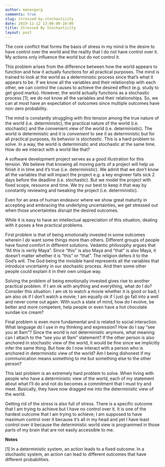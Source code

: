 ```yaml
---
author: manasgarg
comments: true
slug: stressed-by-stochasticity
date: 2019-11-12 13:00:00-10:00
title: Stressed By Stochasticity
layout: post
---
```

The core conflict that forms the basis of stress in my mind is the desire to have control over the world and the reality that I do not have control over it. My actions only influence the world but do not control it.

This problem arises from the difference between how the world appears to function and how it actually functions for all practical purposes. The mind is trained to look at the world as a deterministic process since that’s what it appears to be. If we know all the variables and their relationship with each other, we can control the causes to achieve the desired effect (e.g. study to get good marks). However, the world actually functions as a stochastic process [1]; we do not know all the variables and their relationships. So, we can at most have an expectation of outcomes since multiple outcomes have non-zero probability.

The mind is constantly struggling with this tension among the true nature of the world (i.e. deterministic), the practical nature of the world (i.e. stochastic) and the convenient view of the world (i.e. deterministic). The world _is_ deterministic and it is _convenient_ to see it as deterministic but for all practical purposes, its behavior is _stochastic_. This is a hard problem to solve. In a way, the world is deterministic and stochastic at the same time. How do we interact with a world like that?

A software development project serves as a good illustration for this tension. We believe that knowing all moving parts of a project will help us finish it in time and it’s true (i.e. deterministic). We admit that we don’t know all the variables that will impact the project e.g. a key engineer falls sick 2 days before the deadline (i.e. stochastic). But we model the project with fixed scope, resource and time. We try our best to keep it that way by constantly reviewing and tweaking the project (i.e. deterministic). 

Even for an area of human endeavor where we show great maturity in accepting and embracing the underlying uncertainties, we get stressed out when those uncertainties disrupt the desired outcomes.

While it is easy to have an intellectual appreciation of this situation, dealing with it poses a few practical problems.

First problem is that of being emotionally invested in some outcomes wherein I _do_ want some things more than others. Different groups of people have found comfort in different solutions. Vedantic philosophy argues that “All this is verily Maya”. Since “this” is also Maya and “that” is also Maya, it doesn’t matter whether it is “this” or “that”. The religion defers it to the God’s will. The God being the invisible hand represents all the variables that introduce uncertainty in our stochastic process. And then some other people could explain it in their own unique way.

Solving the problem of being emotionally invested gives rise to another practical problem. If I am ok with anything and everything, what do I do? Consider this situation: I am ok to watch a movie whether it is good or bad; I am also ok if I don’t watch a movie; I am equally ok if I just go fall into a well and never come out again. With such a state of mind, how do I evolve, be better and more competent, help people or even have a hot chocolate sundae ice cream?

Final problem is even more fundamental and is related to social interaction. What language do I use in my thinking and expression? How do I say “see you at 9am”? Since the world is not deterministic anymore, what meaning can I attach to the “see you at 9am” statement? If the other person is also anchored in stochastic view of the world, it would be fine since we implicitly infer the same thing. But how do I now interact with a person who is anchored in deterministic view of the world? Am I being dishonest if my communication means something to me but something else to the other person?

This last problem is an extremely hard problem to solve. When living with people who have a deterministic view of the world, each of my statement about what I’ll do and not do becomes a commitment that I must try and meet. Basically, they have now dragged me into the deterministic view of the world.

Getting rid of the stress is also full of stress. There is a specific outcome that I am trying to achieve but I have no control over it. It is one of the hardest outcome that I am trying to achieve; I am supposed to have maximum control over it because it’s all in my head and yet I have least control over it because the deterministic world view is programmed in those parts of my brain that are not easily accessible to me.

**Notes**

[1] In a deterministic system, an action leads to a fixed outcome. In a stochastic system, an action can lead to different outcomes that have different probabilities.
